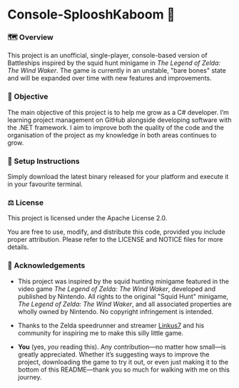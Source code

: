 # Console-SplooshKaboom 🦑

### 🗺️ Overview

This project is an unofficial, single-player, console-based version of Battleships inspired by the squid hunt minigame in *The Legend of Zelda: The Wind Waker*. The game is currently in an unstable, "bare bones" state and will be expanded over time with new features and improvements.


### 🌱 Objective

The main objective of this project is to help me grow as a C# developer. I’m learning project management on GitHub alongside developing software with the .NET framework. I aim to improve both the quality of the code and the organisation of the project as my knowledge in both areas continues to grow.

### 📖 Setup Instructions

Simply download the latest binary released for your platform and execute it in your favourite terminal.

### ⚖️ License

This project is licensed under the Apache License 2.0.

You are free to use, modify, and distribute this code, provided you include proper attribution. Please refer to the LICENSE and NOTICE files for more details.

### 📢 Acknowledgements

- This project was inspired by the squid hunting minigame featured in the video game *The Legend of Zelda: The Wind Waker*, developed and published by Nintendo. All rights to the original "Squid Hunt" minigame, *The Legend of Zelda: The Wind Waker*, and all associated properties are wholly owned by Nintendo. No copyright infringement is intended.

- Thanks to the Zelda speedrunner and streamer [Linkus7](https://www.twitch.tv/linkus7/) and his community for inspiring me to make this silly little game.

- **You** (yes, *you* reading this). Any contribution—no matter how small—is greatly appreciated. Whether it’s suggesting ways to improve the project, downloading the game to try it out, or even just making it to the bottom of this README—thank you so much for walking with me on this journey.
